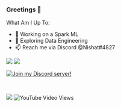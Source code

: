 ### Greetings 👋
What Am I Up To:

- 🔭 Working on a Spark ML
- 🌱 Exploring Data Engineering
- 📫 Reach me via Discord @Nishat#4827


<img src="https://github-readme-stats.vercel.app/api?username=DevStrikerTech&show_icons=true&hide=prs,issues">
<img src="https://github-readme-stats.vercel.app/api/top-langs/?username=DevStrikerTech">

[![Join my Discord server!](https://invidget.switchblade.xyz/ef5KsqP?theme=light)](https://discord.gg/ef5KsqP)

&nbsp;
&nbsp;

![](https://komarev.com/ghpvc/?username=DevStrikerTech&color=yellow&label=👁️‍+&nbsp;+Profile+Views) ![YouTube Video Views](https://img.shields.io/youtube/views/-wbya9TlnFw?style=social)
